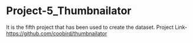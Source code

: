 # Project-5_Thumbnailator
It is the fifth project that has been used to create the dataset. Project Link-https://github.com/coobird/thumbnailator
